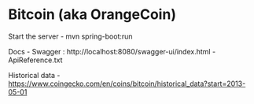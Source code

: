 Bitcoin (aka OrangeCoin)
========================

Start the server
    - mvn spring-boot:run

Docs 
    - Swagger : http://localhost:8080/swagger-ui/index.html
    - ApiReference.txt

Historical data 
    - https://www.coingecko.com/en/coins/bitcoin/historical_data?start=2013-05-01
